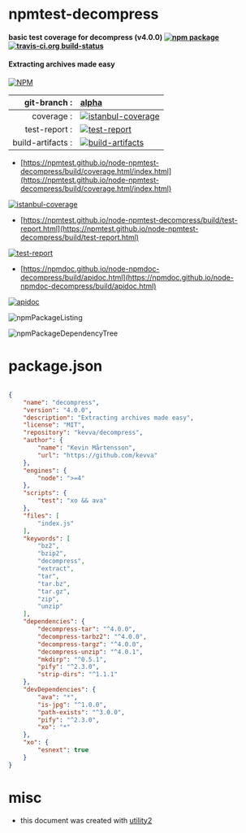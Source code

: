 # npmtest-decompress

#### basic test coverage for  decompress (v4.0.0)  [![npm package](https://img.shields.io/npm/v/npmtest-decompress.svg?style=flat-square)](https://www.npmjs.org/package/npmtest-decompress) [![travis-ci.org build-status](https://api.travis-ci.org/npmtest/node-npmtest-decompress.svg)](https://travis-ci.org/npmtest/node-npmtest-decompress)

#### Extracting archives made easy

[![NPM](https://nodei.co/npm/decompress.png?downloads=true&downloadRank=true&stars=true)](https://www.npmjs.com/package/decompress)

| git-branch : | [alpha](https://github.com/npmtest/node-npmtest-decompress/tree/alpha)|
|--:|:--|
| coverage : | [![istanbul-coverage](https://npmtest.github.io/node-npmtest-decompress/build/coverage.badge.svg)](https://npmtest.github.io/node-npmtest-decompress/build/coverage.html/index.html)|
| test-report : | [![test-report](https://npmtest.github.io/node-npmtest-decompress/build/test-report.badge.svg)](https://npmtest.github.io/node-npmtest-decompress/build/test-report.html)|
| build-artifacts : | [![build-artifacts](https://npmtest.github.io/node-npmtest-decompress/glyphicons_144_folder_open.png)](https://github.com/npmtest/node-npmtest-decompress/tree/gh-pages/build)|

- [https://npmtest.github.io/node-npmtest-decompress/build/coverage.html/index.html](https://npmtest.github.io/node-npmtest-decompress/build/coverage.html/index.html)

[![istanbul-coverage](https://npmtest.github.io/node-npmtest-decompress/build/screenCapture.buildCi.browser.%252Ftmp%252Fbuild%252Fcoverage.lib.html.png)](https://npmtest.github.io/node-npmtest-decompress/build/coverage.html/index.html)

- [https://npmtest.github.io/node-npmtest-decompress/build/test-report.html](https://npmtest.github.io/node-npmtest-decompress/build/test-report.html)

[![test-report](https://npmtest.github.io/node-npmtest-decompress/build/screenCapture.buildCi.browser.%252Ftmp%252Fbuild%252Ftest-report.html.png)](https://npmtest.github.io/node-npmtest-decompress/build/test-report.html)

- [https://npmdoc.github.io/node-npmdoc-decompress/build/apidoc.html](https://npmdoc.github.io/node-npmdoc-decompress/build/apidoc.html)

[![apidoc](https://npmdoc.github.io/node-npmdoc-decompress/build/screenCapture.buildCi.browser.%252Ftmp%252Fbuild%252Fapidoc.html.png)](https://npmdoc.github.io/node-npmdoc-decompress/build/apidoc.html)

![npmPackageListing](https://npmtest.github.io/node-npmtest-decompress/build/screenCapture.npmPackageListing.svg)

![npmPackageDependencyTree](https://npmtest.github.io/node-npmtest-decompress/build/screenCapture.npmPackageDependencyTree.svg)



# package.json

```json

{
    "name": "decompress",
    "version": "4.0.0",
    "description": "Extracting archives made easy",
    "license": "MIT",
    "repository": "kevva/decompress",
    "author": {
        "name": "Kevin Mårtensson",
        "url": "https://github.com/kevva"
    },
    "engines": {
        "node": ">=4"
    },
    "scripts": {
        "test": "xo && ava"
    },
    "files": [
        "index.js"
    ],
    "keywords": [
        "bz2",
        "bzip2",
        "decompress",
        "extract",
        "tar",
        "tar.bz",
        "tar.gz",
        "zip",
        "unzip"
    ],
    "dependencies": {
        "decompress-tar": "^4.0.0",
        "decompress-tarbz2": "^4.0.0",
        "decompress-targz": "^4.0.0",
        "decompress-unzip": "^4.0.1",
        "mkdirp": "^0.5.1",
        "pify": "^2.3.0",
        "strip-dirs": "^1.1.1"
    },
    "devDependencies": {
        "ava": "*",
        "is-jpg": "^1.0.0",
        "path-exists": "^3.0.0",
        "pify": "^2.3.0",
        "xo": "*"
    },
    "xo": {
        "esnext": true
    }
}
```



# misc
- this document was created with [utility2](https://github.com/kaizhu256/node-utility2)
